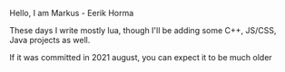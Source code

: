 Hello, I am Markus - Eerik Horma

These days I write mostly lua, though I'll be adding some C++, JS/CSS, Java projects as well. 

If it was committed in 2021 august, you can expect it to be much older

<!---
markuseerikhorma/markuseerikhorma is a ✨ special ✨ repository because its `README.md` (this file) appears on your GitHub profile.
You can click the Preview link to take a look at your changes.
--->
